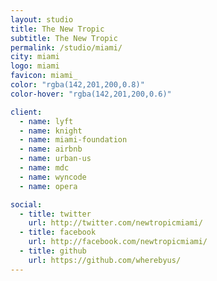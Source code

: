 ```yaml
---
layout: studio
title: The New Tropic
subtitle: The New Tropic 
permalink: /studio/miami/
city: miami
logo: miami
favicon: miami_
color: "rgba(142,201,200,0.8)"
color-hover: "rgba(142,201,200,0.6)"

client:
  - name: lyft
  - name: knight
  - name: miami-foundation
  - name: airbnb
  - name: urban-us
  - name: mdc
  - name: wyncode
  - name: opera

social:
  - title: twitter
    url: http://twitter.com/newtropicmiami/
  - title: facebook
    url: http://facebook.com/newtropicmiami/
  - title: github
    url: https://github.com/wherebyus/
---
```


